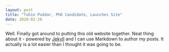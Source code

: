 ```yaml
---
layout: post
title: "Tuhin Poddar, PhD Candidate, Launches Site"
date: 2020-02-28
---
```


Well. Finally got around to putting this old website together. Neat thing about it - powered by [Jekyll](http://jekyllrb.com) and I can use Markdown to author my posts. It actually is a lot easier than I thought it was going to be.
